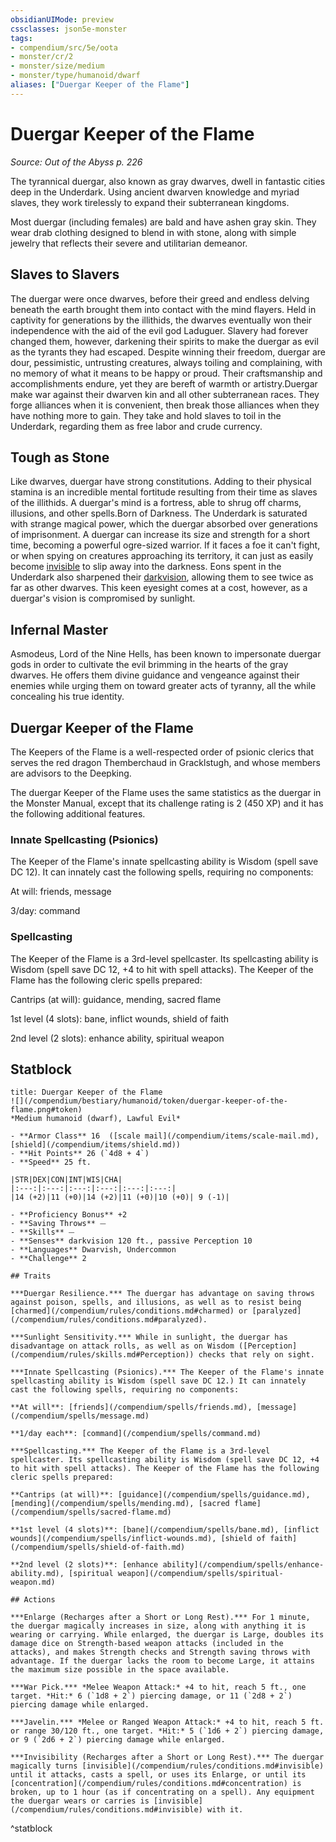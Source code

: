 ```yaml
---
obsidianUIMode: preview
cssclasses: json5e-monster
tags:
- compendium/src/5e/oota
- monster/cr/2
- monster/size/medium
- monster/type/humanoid/dwarf
aliases: ["Duergar Keeper of the Flame"]
---
```

# Duergar Keeper of the Flame
*Source: Out of the Abyss p. 226*  

The tyrannical duergar, also known as gray dwarves, dwell in fantastic cities deep in the Underdark. Using ancient dwarven knowledge and myriad slaves, they work tirelessly to expand their subterranean kingdoms.

Most duergar (including females) are bald and have ashen gray skin. They wear drab clothing designed to blend in with stone, along with simple jewelry that reflects their severe and utilitarian demeanor.

## Slaves to Slavers

The duergar were once dwarves, before their greed and endless delving beneath the earth brought them into contact with the mind flayers. Held in captivity for generations by the illithids, the dwarves eventually won their independence with the aid of the evil god Laduguer. Slavery had forever changed them, however, darkening their spirits to make the duergar as evil as the tyrants they had escaped. Despite winning their freedom, duergar are dour, pessimistic, untrusting creatures, always toiling and complaining, with no memory of what it means to be happy or proud. Their craftsmanship and accomplishments endure, yet they are bereft of warmth or artistry.Duergar make war against their dwarven kin and all other subterranean races. They forge alliances when it is convenient, then break those alliances when they have nothing more to gain. They take and hold slaves to toil in the Underdark, regarding them as free labor and crude currency.

## Tough as Stone

Like dwarves, duergar have strong constitutions. Adding to their physical stamina is an incredible mental fortitude resulting from their time as slaves of the illithids. A duergar's mind is a fortress, able to shrug off charms, illusions, and other spells.Born of Darkness. The Underdark is saturated with strange magical power, which the duergar absorbed over generations of imprisonment. A duergar can increase its size and strength for a short time, becoming a powerful ogre-sized warrior. If it faces a foe it can't fight, or when spying on creatures approaching its territory, it can just as easily become [invisible](2.%20GM%20Tools/Misc%20DND%20Handbook/compendium/rules/conditions.md#invisible) to slip away into the darkness. Eons spent in the Underdark also sharpened their [darkvision](/compendium/rules/senses.md#darkvision), allowing them to see twice as far as other dwarves. This keen eyesight comes at a cost, however, as a duergar's vision is compromised by sunlight.

## Infernal Master

Asmodeus, Lord of the Nine Hells, has been known to impersonate duergar gods in order to cultivate the evil brimming in the hearts of the gray dwarves. He offers them divine guidance and vengeance against their enemies while urging them on toward greater acts of tyranny, all the while concealing his true identity.

## Duergar Keeper of the Flame

The Keepers of the Flame is a well-respected order of psionic clerics that serves the red dragon Themberchaud in Gracklstugh, and whose members are advisors to the Deepking.

The duergar Keeper of the Flame uses the same statistics as the duergar in the Monster Manual, except that its challenge rating is 2 (450 XP) and it has the following additional features.

### Innate Spellcasting (Psionics)

The Keeper of the Flame's innate spellcasting ability is Wisdom (spell save DC 12). It can innately cast the following spells, requiring no components:

At will: friends, message

3/day: command

### Spellcasting

The Keeper of the Flame is a 3rd-level spellcaster. Its spellcasting ability is Wisdom (spell save DC 12, +4 to hit with spell attacks). The Keeper of the Flame has the following cleric spells prepared:

Cantrips (at will): guidance, mending, sacred flame

1st level (4 slots): bane, inflict wounds, shield of faith

2nd level (2 slots): enhance ability, spiritual weapon

## Statblock

```ad-statblock
title: Duergar Keeper of the Flame
![](/compendium/bestiary/humanoid/token/duergar-keeper-of-the-flame.png#token)
*Medium humanoid (dwarf), Lawful Evil*

- **Armor Class** 16  ([scale mail](/compendium/items/scale-mail.md), [shield](/compendium/items/shield.md))
- **Hit Points** 26 (`4d8 + 4`)
- **Speed** 25 ft.

|STR|DEX|CON|INT|WIS|CHA|
|:---:|:---:|:---:|:---:|:---:|:---:|
|14 (+2)|11 (+0)|14 (+2)|11 (+0)|10 (+0)| 9 (-1)|

- **Proficiency Bonus** +2
- **Saving Throws** ⏤
- **Skills** ⏤
- **Senses** darkvision 120 ft., passive Perception 10
- **Languages** Dwarvish, Undercommon
- **Challenge** 2

## Traits

***Duergar Resilience.*** The duergar has advantage on saving throws against poison, spells, and illusions, as well as to resist being [charmed](/compendium/rules/conditions.md#charmed) or [paralyzed](/compendium/rules/conditions.md#paralyzed).

***Sunlight Sensitivity.*** While in sunlight, the duergar has disadvantage on attack rolls, as well as on Wisdom ([Perception](/compendium/rules/skills.md#Perception)) checks that rely on sight.

***Innate Spellcasting (Psionics).*** The Keeper of the Flame's innate spellcasting ability is Wisdom (spell save DC 12.) It can innately cast the following spells, requiring no components:

**At will**: [friends](/compendium/spells/friends.md), [message](/compendium/spells/message.md)

**1/day each**: [command](/compendium/spells/command.md)

***Spellcasting.*** The Keeper of the Flame is a 3rd-level spellcaster. Its spellcasting ability is Wisdom (spell save DC 12, +4 to hit with spell attacks). The Keeper of the Flame has the following cleric spells prepared:

**Cantrips (at will)**: [guidance](/compendium/spells/guidance.md), [mending](/compendium/spells/mending.md), [sacred flame](/compendium/spells/sacred-flame.md)

**1st level (4 slots)**: [bane](/compendium/spells/bane.md), [inflict wounds](/compendium/spells/inflict-wounds.md), [shield of faith](/compendium/spells/shield-of-faith.md)

**2nd level (2 slots)**: [enhance ability](/compendium/spells/enhance-ability.md), [spiritual weapon](/compendium/spells/spiritual-weapon.md)

## Actions

***Enlarge (Recharges after a Short or Long Rest).*** For 1 minute, the duergar magically increases in size, along with anything it is wearing or carrying. While enlarged, the duergar is Large, doubles its damage dice on Strength-based weapon attacks (included in the attacks), and makes Strength checks and Strength saving throws with advantage. If the duergar lacks the room to become Large, it attains the maximum size possible in the space available.

***War Pick.*** *Melee Weapon Attack:* +4 to hit, reach 5 ft., one target. *Hit:* 6 (`1d8 + 2`) piercing damage, or 11 (`2d8 + 2`) piercing damage while enlarged.

***Javelin.*** *Melee or Ranged Weapon Attack:* +4 to hit, reach 5 ft. or range 30/120 ft., one target. *Hit:* 5 (`1d6 + 2`) piercing damage, or 9 (`2d6 + 2`) piercing damage while enlarged.

***Invisibility (Recharges after a Short or Long Rest).*** The duergar magically turns [invisible](/compendium/rules/conditions.md#invisible) until it attacks, casts a spell, or uses its Enlarge, or until its [concentration](/compendium/rules/conditions.md#concentration) is broken, up to 1 hour (as if concentrating on a spell). Any equipment the duergar wears or carries is [invisible](/compendium/rules/conditions.md#invisible) with it.
```
^statblock